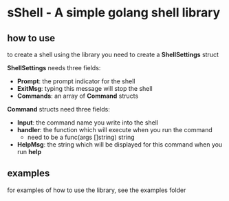 # sShell - A simple golang shell library

## how to use

to create a shell using the library you need to create a **ShellSettings** struct

**ShellSettings** needs three fields:

- **Prompt**: the prompt indicator for the shell
- **ExitMsg**: typing this message will stop the shell
- **Commands**: an array of **Command** structs

**Command** structs need three fields:

- **Input**: the command name you write into the shell
- **handler**: the function which will execute when you run the command
    - need to be a func(args []string) string
- **HelpMsg**: the string which will be displayed for this command when you run **help**

## examples

for examples of how to use the library, see the examples folder

